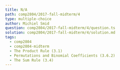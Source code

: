 ```yaml
---
title: N/A
path: comp2804/2017-fall-midterm/4
type: multiple-choice
author: Michiel Smid
question: comp2804/2017-fall-midterm/4/question.ts
solution: comp2804/2017-fall-midterm/4/solution.md
tags:
  - comp2804
  - comp2804-midterm
  - The Product Rule (3.1)
  - Permutations and Binomial Coefficients (3.6.2)
  - The Sum Rule (3.4)
---
```

